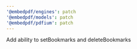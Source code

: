 ```yaml
---
'@embedpdf/engines': patch
'@embedpdf/models': patch
'@embedpdf/pdfium': patch
---
```


Add ability to setBookmarks and deleteBookmarks
